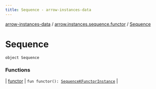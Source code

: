 ```yaml
---
title: Sequence - arrow-instances-data
---
```


[arrow-instances-data](../../index.html) / [arrow.instances.sequence.functor](../index.html) / [Sequence](./index.html)

# Sequence

`object Sequence`

### Functions

| [functor](functor.html) | `fun functor(): `[`SequenceKFunctorInstance`](../../arrow.instances/-sequence-k-functor-instance/index.html) |

